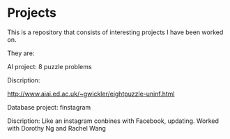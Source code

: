 # Projects

This is a repository that consists of interesting projects I have been worked on.

They are:

AI project: 8 puzzle problems


Discription:


http://www.aiai.ed.ac.uk/~gwickler/eightpuzzle-uninf.html




Database project: finstagram


Discription: Like an instagram conbines with Facebook, updating. Worked with Dorothy Ng and Rachel Wang 


